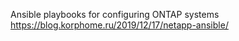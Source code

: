 Ansible playbooks for configuring ONTAP systems
https://blog.korphome.ru/2019/12/17/netapp-ansible/
